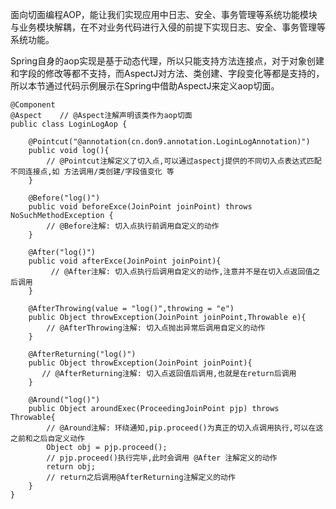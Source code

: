 面向切面编程AOP，能让我们实现应用中日志、安全、事务管理等系统功能模块与业务模块解耦，在不对业务代码进行入侵的前提下实现日志、安全、事务管理等系统功能。

Spring自身的aop实现是基于动态代理，所以只能支持方法连接点，对于对象创建和字段的修改等都不支持，而AspectJ对方法、类创建、字段变化等都是支持的，所以本节通过代码示例展示在Spring中借助AspectJ来定义aop切面。



```
@Component
@Aspect    // @Aspect注解声明该类作为aop切面
public class LoginLogAop {

    @Pointcut("@annotation(cn.don9.annotation.LoginLogAnnotation)")
    public void log(){
        // @Pointcut注解定义了切入点,可以通过aspectj提供的不同切入点表达式匹配不同连接点,如 方法调用/类创建/字段值变化 等
    }

    @Before("log()")
    public void beforeExce(JoinPoint joinPoint) throws NoSuchMethodException {
        // @Before注解: 切入点执行前调用自定义的动作
    }

    @After("log()")
    public void afterExce(JoinPoint joinPoint){
         // @After注解: 切入点执行后调用自定义的动作,注意并不是在切入点返回值之后调用
    }

    @AfterThrowing(value = "log()",throwing = "e")
    public Object throwException(JoinPoint joinPoint,Throwable e){
        // @AfterThrowing注解: 切入点抛出异常后调用自定义的动作
    }

    @AfterReturning("log()")
    public Object throwException(JoinPoint joinPoint){
       // @AfterReturning注解: 切入点返回值后调用,也就是在return后调用
    }

    @Around("log()")
    public Object aroundExec(ProceedingJoinPoint pjp) throws Throwable{
        // @Around注解: 环绕通知,pip.proceed()为真正的切入点调用执行,可以在这之前和之后自定义动作
        Object obj = pjp.proceed();
        // pjp.proceed()执行完毕,此时会调用 @After 注解定义的动作
        return obj;
        // return之后调用@AfterReturning注解定义的动作
    }
}
```

